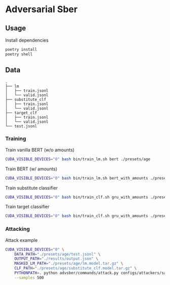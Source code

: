 # Adversarial Sber


## Usage

Install dependencies

```bash
poetry install
poetry shell
```

## Data

```text
.
├── lm
│   ├── train.jsonl
│   └── valid.jsonl
├── substitute_clf
│   ├── train.jsonl
│   └── valid.jsonl
├── target_clf
│   ├── train.jsonl
│   └── valid.jsonl
└── test.jsonl
```

### Training 

Train vanilla BERT (w/o amounts)

```bash
CUDA_VISIBLE_DEVICES="0" bash bin/train_lm.sh bert ./presets/age
```

Train BERT (w/ amounts)

```bash
CUDA_VISIBLE_DEVICES="0" bash bin/train_lm.sh bert_with_amounts ./presets/age
```

Train substitute classifier

```bash
CUDA_VISIBLE_DEVICES="0" bash bin/train_clf.sh gru_with_amounts ./presets/age substitute
```

Train target classifier

```bash
CUDA_VISIBLE_DEVICES="0" bash bin/train_clf.sh gru_with_amounts ./presets/age target
```

### Attacking

Attack example

```bash
CUDA_VISIBLE_DEVICES="0" \
    DATA_PATH="./presets/age/test.jsonl" \
    OUTPUT_PATH="./results/output.json" \
    MASKED_LM_PATH="./presets/age/lm.model.tar.gz" \
    CLF_PATH="./presets/age/substitute_clf.model.tar.gz" \
    PYTHONPATH=. python advsber/commands/attack.py configs/attackers/sampling_fool.jsonnet \
    --samples 500
```
